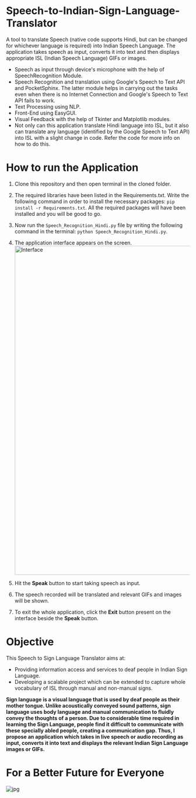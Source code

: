 # Speech-to-Indian-Sign-Language-Translator
A tool to translate Speech (native code supports Hindi, but can be changed for whichever language is required) into Indian Speech Language. The application takes speech as input, converts it into text and then displays appropriate ISL (Indian Speech Language) GIFs or images.

* Speech as input through device's microphone with the help of SpeechRecognition Module.
* Speech Recognition and translation using Google's Speech to Text API and PocketSphinx. The latter module helps in carrying out the tasks even when there is no Internet Connection and Google's Speech to Text API fails to work.
* Text Processing using NLP.
* Front-End using EasyGUI.
* Visual Feedback with the help of Tkinter and Matplotlib modules.
* Not only can this application translate Hindi language into ISL, but it also can translate any language (identified by the Google Speech to Text API) into ISL with a slight change in code. Refer the code for more info on how to do this.

# How to run the Application

1. Clone this repository and then open terminal in the cloned folder.
2. The required libraries have been listed in the Requirements.txt. Write the following command in order to install the necessary packages: `pip install -r Requirements.txt`. All the required packages will have been installed and you will be good to go.
3. Now run the `Speech_Recognition_Hindi.py` file by writing the following command in the terminal: `python Speech_Recognition_Hindi.py`.
4. The application interface appears on the screen.<img width="900" alt="Interface" src="https://user-images.githubusercontent.com/75435809/163868033-d27fc6b4-caa5-488e-ac8f-2a14f7fdadb3.png">

5. Hit the **Speak** button to start taking speech as input.
6. The speech recorded will be translated and relevant GIFs and images will be shown.
7. To exit the whole application, click the **Exit** button present on the interface beside the **Speak** button.

# Objective
This Speech to Sign Language Translator aims at:
* Providing information access and services to deaf people in Indian Sign Language.
* Developing a scalable project which can be extended to capture whole vocabulary of ISL through manual and non-manual signs.

**Sign language is a visual language that is used by deaf people as their mother tongue. Unlike acoustically conveyed sound patterns, sign language uses body language and manual communication to fluidly convey the thoughts of a person. Due to considerable time required in learning the Sign Language, people find it difficult to communicate with these specially abled people, creating a communication gap. Thus, I propose an application which takes in live speech or audio recording as input, converts it into text and displays the relevant Indian Sign Language images or GIFs.**

# For a Better Future for Everyone
![jpg](https://user-images.githubusercontent.com/75435809/163870908-26821726-cb35-44c9-8d5d-99db72cb70ae.jpg)

